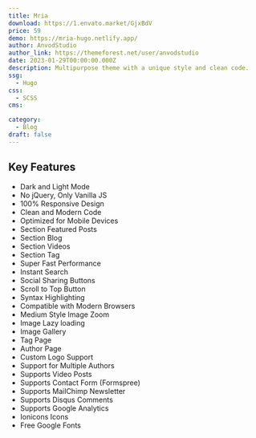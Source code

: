 ```yaml
---
title: Mria
download: https://1.envato.market/GjxBdV
price: 59
demo: https://mria-hugo.netlify.app/
author: AnvodStudio
author_link: https://themeforest.net/user/anvodstudio
date: 2023-01-29T00:00:00.000Z
description: Multipurpose theme with a unique style and clean code.
ssg:
  - Hugo
css:
  - SCSS
cms:

category:
  - Blog
draft: false
---
```


## Key Features

- Dark and Light Mode
- No jQuery, Only Vanilla JS
- 100% Responsive Design
- Clean and Modern Code
- Optimized for Mobile Devices
- Section Featured Posts
- Section Blog
- Section Videos
- Section Tag
- Super Fast Performance
- Instant Search
- Social Sharing Buttons
- Scroll to Top Button
- Syntax Highlighting
- Compatible with Modern Browsers
- Medium Style Image Zoom
- Image Lazy loading
- Image Gallery
- Tag Page
- Author Page
- Custom Logo Support
- Support for Multiple Authors
- Supports Video Posts
- Supports Contact Form (Formspree)
- Supports MailChimp Newsletter
- Supports Disqus Comments
- Supports Google Analytics
- Ionicons Icons
- Free Google Fonts
